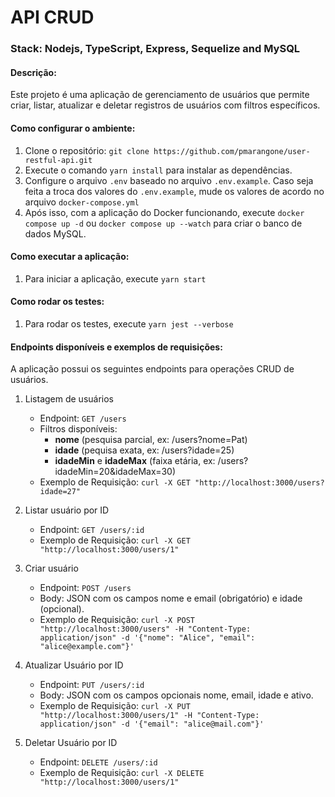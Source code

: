 # API CRUD
### Stack: Nodejs, TypeScript, Express, Sequelize and MySQL

#### Descrição: 
Este projeto é uma aplicação de gerenciamento de usuários que permite criar, listar, atualizar e deletar registros de usuários com filtros específicos.

#### Como configurar o ambiente:
1. Clone o repositório: `git clone https://github.com/pmarangone/user-restful-api.git`
2. Execute o comando `yarn install` para instalar as dependências.
3. Configure o arquivo `.env` baseado no arquivo `.env.example`.
Caso seja feita a troca dos valores do `.env.example`, mude os valores de acordo no arquivo `docker-compose.yml`
4. Após isso, com a aplicação do Docker funcionando, execute `docker compose up -d` ou `docker compose up --watch` para criar o banco de dados MySQL.

#### Como executar a aplicação:
1. Para iniciar a aplicação, execute `yarn start`

#### Como rodar os testes:
1. Para rodar os testes, execute `yarn jest --verbose`

#### Endpoints disponíveis e exemplos de requisições:
A aplicação possui os seguintes endpoints para operações CRUD de usuários.

1. Listagem de usuários
   * Endpoint: `GET /users`
   * Filtros disponíveis:
        * **nome** (pesquisa parcial, ex: /users?nome=Pat)
        * **idade** (pequisa exata, ex: /users?idade=25)
        * **idadeMin** e **idadeMax** (faixa etária, ex: /users?idadeMin=20&idadeMax=30)
   * Exemplo de Requisição: `curl -X GET "http://localhost:3000/users?idade=27"`

2. Listar usuário por ID
   * Endpoint: `GET /users/:id`
   * Exemplo de Requisição: `curl -X GET "http://localhost:3000/users/1"`

3. Criar usuário 
   * Endpoint: `POST /users`
   * Body: JSON com os campos nome e email (obrigatório) e idade (opcional).
   * Exemplo de Requisição: `curl -X POST "http://localhost:3000/users" -H "Content-Type: application/json" -d '{"nome": "Alice", "email": "alice@example.com"}'`

4. Atualizar Usuário por ID
   * Endpoint: `PUT /users/:id`
   * Body: JSON com os campos opcionais nome, email, idade e ativo.
   * Exemplo de Requisição: `curl -X PUT "http://localhost:3000/users/1" -H "Content-Type: application/json" -d '{"email": "alice@mail.com"}'`

5. Deletar Usuário por ID
   * Endpoint: `DELETE /users/:id`
   * Exemplo de Requisição: `curl -X DELETE "http://localhost:3000/users/1"`



